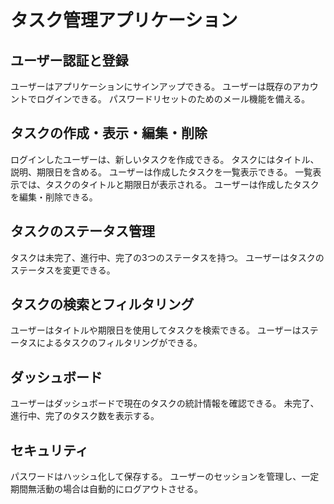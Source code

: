 # タスク管理アプリケーション

## ユーザー認証と登録

ユーザーはアプリケーションにサインアップできる。
ユーザーは既存のアカウントでログインできる。
パスワードリセットのためのメール機能を備える。

## タスクの作成・表示・編集・削除

ログインしたユーザーは、新しいタスクを作成できる。
タスクにはタイトル、説明、期限日を含める。
ユーザーは作成したタスクを一覧表示できる。
一覧表示では、タスクのタイトルと期限日が表示される。
ユーザーは作成したタスクを編集・削除できる。

## タスクのステータス管理

タスクは未完了、進行中、完了の3つのステータスを持つ。
ユーザーはタスクのステータスを変更できる。

## タスクの検索とフィルタリング

ユーザーはタイトルや期限日を使用してタスクを検索できる。
ユーザーはステータスによるタスクのフィルタリングができる。

## ダッシュボード

ユーザーはダッシュボードで現在のタスクの統計情報を確認できる。
未完了、進行中、完了のタスク数を表示する。

## セキュリティ

パスワードはハッシュ化して保存する。
ユーザーのセッションを管理し、一定期間無活動の場合は自動的にログアウトさせる。
